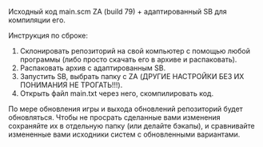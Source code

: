Исходный код main.scm ZA (build 79) + адаптированный SB для компиляции его.

Инструкция по сброке:
1) Склонировать репозиторий на свой компьютер с помощью любой программы (либо просто скачать его в архиве и распаковать).
2) Распаковать архив с адаптированным SB.
3) Запустить SB, выбрать папку с ZA (ДРУГИЕ НАСТРОЙКИ БЕЗ ИХ ПОНИМАНИЯ НЕ ТРОГАТЬ!!!).
4) Открыть файл main.txt через него, скомпилировать код.

По мере обновления игры и выхода обновлений репозиторий будет обновляться. Чтобы не просрать сделанные вами изменения сохраняйте их в отдельную папку (или делайте бэкапы), и сравнивайте измененные вами исходники систем с обновленными вариантами.
